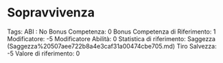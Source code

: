 # Sopravvivenza

Tags: ABI
: No
Bonus Competenza: 0
Bonus Competenza di Riferimento: 1
Modificatore: -5
Modificatore  Abilità: 0
Statistica di riferimento: Saggezza (Saggezza%20507aee722b8a4e3caf31a00474cbe705.md)
Tiro Salvezza: -5
Valore di riferimento: 0